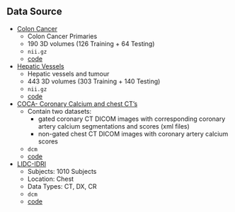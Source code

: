 ## Data Source

- [Colon Cancer](http://medicaldecathlon.com/)
  - Colon Cancer Primaries
  - 190 3D volumes (126 Training + 64 Testing)
  - `nii.gz`
  - [code](colon.py)
- [Hepatic Vessels](http://medicaldecathlon.com/)
  - Hepatic vessels and tumour
  - 443 3D volumes (303 Training + 140 Testing)
  - `nii.gz`
  - [code](vessels.py)
- [COCA- Coronary Calcium and chest CT’s](https://stanfordaimi.azurewebsites.net/)
  - Contain two datasets:
    - gated coronary CT DICOM images with corresponding coronary artery calcium segmentations and scores (xml files)
    - non-gated chest CT DICOM images with coronary artery calcium scores
  - `dcm`
  - [code](coca.py)
- [LIDC-IDRI](https://www.cancerimagingarchive.net/collection/lidc-idri/)
  - Subjects:   1010 Subjects
  - Location:   Chest
  - Data Types: CT, DX, CR
  - `dcm`
  - [code](lidc.py)